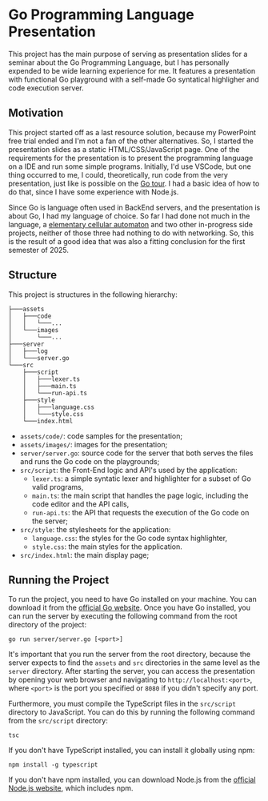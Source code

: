 # Go Programming Language Presentation

This project has the main purpose of serving as presentation slides for a seminar about the Go Programming Language, but I has personally expended to be wide learning experience for me. It features a presentation with functional Go playground with a self-made Go syntatical highligher and code execution server.

## Motivation

This project started off as a last resource solution, because my PowerPoint free trial ended and I'm not a fan of the other alternatives. So, I started the presentation slides as a static HTML/CSS/JavaScript page. One of the requirements for the presentation is to present the programming language on a IDE and run some simple programs. Initially, I'd use VSCode, but one thing occurred to me, I could, theoretically, run code from the very presentation, just like is possible on the [Go tour](https://go.dev/tour). I had a basic idea of how to do that, since I have some experience with Node.js.

Since Go is language often used in BackEnd servers, and the presentation is about Go, I had my language of choice. So far I had done not much in the language, a [elementary cellular automaton](https://github.com/alan-b-lima/elementary_cellular_automaton) and two other in-progress side projects, neither of those three had nothing to do with networking. So, this is the result of a good idea that was also a fitting conclusion for the first semester of 2025.

## Structure

This project is structures in the following hierarchy:

```
├───assets
│   ├───code
│   │   └───...
│   └───images
│       └───...
├───server
│   ├───log
│   └───server.go
└───src
    ├───script
    │   ├───lexer.ts
    │   ├───main.ts
    │   └───run-api.ts
    ├───style
    │   ├───language.css
    │   └───style.css
    └───index.html
```

* `assets/code/`: code samples for the presentation;
* `assets/images/`: images for the presentation;
* `server/server.go`: source code for the server that both serves the files and runs the Go code on the playgrounds;
* `src/script`: the Front-End logic and API's used by the application:
    * `lexer.ts`: a simple syntatic lexer and highlighter for a subset of Go valid programs,
    * `main.ts`: the main script that handles the page logic, including the code editor and the API calls,
    * `run-api.ts`: the API that requests the execution of the Go code on the server;
* `src/style`: the stylesheets for the application:
    * `language.css`: the styles for the Go code syntax highlighter,
    * `style.css`: the main styles for the application.
* `src/index.html`: the main display page;

## Running the Project

To run the project, you need to have Go installed on your machine. You can download it from the [official Go website](https://go.dev/dl/). Once you have Go installed, you can run the server by executing the following command from the root directory of the project:

```
go run server/server.go [<port>]
```

It's important that you run the server from the root directory, because the server expects to find the `assets` and `src` directories in the same level as the `server` directory. After starting the server, you can access the presentation by opening your web browser and navigating to `http://localhost:<port>`, where `<port>` is the port you specified or `8080` if you didn't specify any port.

Furthermore, you must compile the TypeScript files in the `src/script` directory to JavaScript. You can do this by running the following command from the `src/script` directory:

```
tsc
```

If you don't have TypeScript installed, you can install it globally using npm:

```
npm install -g typescript
```

If you don't have npm installed, you can download Node.js from the [official Node.js website](https://nodejs.org/), which includes npm.
